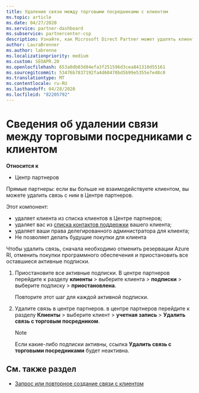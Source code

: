```yaml
---
title: Удаление связи между торговыми посредниками с клиентом
ms.topic: article
ms.date: 04/27/2020
ms.service: partner-dashboard
ms.subservice: partnercenter-csp
description: Узнайте, как Microsoft Direct Partner может удалять клиентов из списка, удалять делегированные права администратора и прекращать поддержку или покупку для клиента.
author: LauraBrenner
ms.author: labrenne
ms.localizationpriority: medium
ms.custom: SEOAPR.20
ms.openlocfilehash: 653a0db03d84efa3f251596d3cea841310d55161
ms.sourcegitcommit: 53476b7837192fa4d60470bd5b99e5355e7e48c0
ms.translationtype: MT
ms.contentlocale: ru-RU
ms.lasthandoff: 04/28/2020
ms.locfileid: "82205792"
---
```

# <a name="learn-how-to-remove-a-reseller-relationship-with-a-customer"></a>Сведения об удалении связи между торговыми посредниками с клиентом

**Относится к**

- Центр партнеров

Прямые партнеры: если вы больше не взаимодействуете клиентом, вы можете удалить связь с ним в Центре партнеров.

Этот компонент:
- удаляет клиента из списка клиентов в Центре партнеров;
- удаляет вас из [списка контактов поддержки](assign-support-contacts.md) вашего клиента;
- удаляет ваши права делегированного администратора для клиента;
- Не позволяет делать будущие покупки для клиента

Чтобы удалить связь, сначала необходимо отменить резервации Azure RI, отменить покупки программного обеспечения и приостановить все оставшиеся активные подписки.
1. Приостановите все активные подписки. В центре партнеров перейдите к разделу **клиенты** > выберите клиента > **подписки** > выберите подписку > **приостановлена**. 

   Повторите этот шаг для каждой активной подписки.

2. Удалите связь в центре партнеров. в центре партнеров перейдите к разделу **Клиенты** > выберите клиент > **учетная запись** > **Удалить связь с торговым посредником**.

   > [!NOTE]
   > Если какие-либо подписки активны, ссылка **Удалить связь с торговыми посредниками** будет неактивна.

## <a name="see-also"></a>См. также раздел

- [Запрос или повторное создание связи с клиентом](request-a-relationship-with-a-customer.md)
